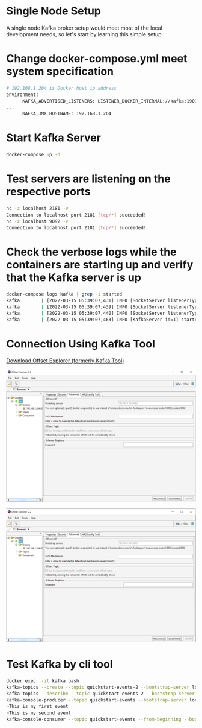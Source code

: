 # Single Node Setup
A single node Kafka broker setup would meet most of the local development needs, so let's start by learning this simple setup.
# Change docker-compose.yml meet system specification
```bash
# 192.168.1.204 is Docker host ip address
environment:
      KAFKA_ADVERTISED_LISTENERS: LISTENER_DOCKER_INTERNAL://kafka:19092,LISTENER_DOCKER_EXTERNAL://192.168.1.204:9092
...
      KAFKA_JMX_HOSTNAME: 192.168.1.204
```
# Start Kafka Server
```bash
docker-compose up -d
```
# Test servers are listening on the respective ports
```bash
nc -z localhost 2181 -v
Connection to localhost port 2181 [tcp/*] succeeded!
nc -z localhost 9092 -v
Connection to localhost port 2181 [tcp/*] succeeded!
```
# Check the verbose logs while the containers are starting up and verify that the Kafka server is up
```bash
docker-compose logs kafka | grep -i started
kafka        | [2022-03-15 05:39:07,431] INFO [SocketServer listenerType=ZK_BROKER, nodeId=1] Started data-plane acceptor and processor(s) for endpoint : ListenerName(LISTENER_DOCKER_INTERNAL) (kafka.network.SocketServer)
kafka        | [2022-03-15 05:39:07,439] INFO [SocketServer listenerType=ZK_BROKER, nodeId=1] Started data-plane acceptor and processor(s) for endpoint : ListenerName(LISTENER_DOCKER_EXTERNAL) (kafka.network.SocketServer)
kafka        | [2022-03-15 05:39:07,440] INFO [SocketServer listenerType=ZK_BROKER, nodeId=1] Started socket server acceptors and processors (kafka.network.SocketServer)
kafka        | [2022-03-15 05:39:07,463] INFO [KafkaServer id=1] started (kafka.server.KafkaServer)
```
# Connection Using Kafka Tool
[Download  Offset Explorer (formerly Kafka Tool)](https://kafkatool.com/download.html)

![Screenshot](resources/kafka.PNG)

![Screenshot](resources/kafka2.PNG)

# Test Kafka by cli tool

```bash 
docker exec  -it kafka bash
kafka-topics --create --topic quickstart-events-2 --bootstrap-server localhost:9092
kafka-topics --describe --topic quickstart-events-2 --bootstrap-server localhost:9092
kafka-console-producer --topic quickstart-events --bootstrap-server localhost:9092
>This is my first event
>This is my second event
kafka-console-consumer --topic quickstart-events --from-beginning --bootstrap-server localhost:9092
```
